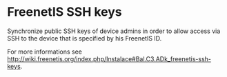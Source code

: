 FreenetIS SSH keys
==================

Synchronize public SSH keys of device admins in order to allow access via SSH to the device that is specified by his FreenetIS ID.

For more informations see <http://wiki.freenetis.org/index.php/Instalace#Bal.C3.ADk_freenetis-ssh-keys>.

